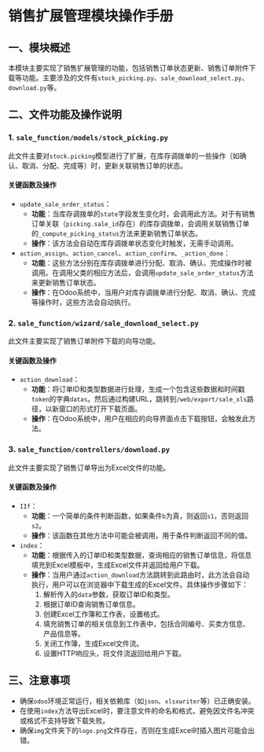 # 销售扩展管理模块操作手册

## 一、模块概述
本模块主要实现了销售扩展管理的功能，包括销售订单状态更新、销售订单附件下载等功能。主要涉及的文件有`stock_picking.py`、`sale_download_select.py`、`download.py`等。

## 二、文件功能及操作说明

### 1. `sale_function/models/stock_picking.py`
此文件主要对`stock.picking`模型进行了扩展，在库存调拨单的一些操作（如确认、取消、分配、完成等）时，更新关联销售订单的状态。

#### 关键函数及操作
- `update_sale_order_status`：
    - **功能**：当库存调拨单的`state`字段发生变化时，会调用此方法。对于有销售订单关联（`picking.sale_id`存在）的库存调拨单，会调用关联销售订单的`_compute_picking_status`方法来更新销售订单状态。
    - **操作**：该方法会自动在库存调拨单状态变化时触发，无需手动调用。
- `action_assign`、`action_cancel`、`action_confirm`、`_action_done`：
    - **功能**：这些方法分别在库存调拨单进行分配、取消、确认、完成操作时被调用。在调用父类的相应方法后，会调用`update_sale_order_status`方法来更新销售订单状态。
    - **操作**：在Odoo系统中，当用户对库存调拨单进行分配、取消、确认、完成等操作时，这些方法会自动执行。

### 2. `sale_function/wizard/sale_download_select.py`
此文件主要实现了销售订单附件下载的向导功能。

#### 关键函数及操作
- `action_download`：
    - **功能**：将订单ID和类型数据进行处理，生成一个包含这些数据和时间戳`token`的字典`datas`。然后通过构建URL，跳转到`/web/export/sale_xls`路径，以新窗口的形式打开下载页面。
    - **操作**：在Odoo系统中，用户在相应的向导界面点击下载按钮，会触发此方法。

### 3. `sale_function/controllers/download.py`
此文件主要实现了销售订单导出为Excel文件的功能。

#### 关键函数及操作
- `IIf`：
    - **功能**：一个简单的条件判断函数，如果条件`b`为真，则返回`s1`，否则返回`s2`。
    - **操作**：该函数在其他方法中可能会被调用，用于条件判断返回不同的值。
- `index`：
    - **功能**：根据传入的订单ID和类型数据，查询相应的销售订单信息，将信息填充到Excel模板中，生成Excel文件并返回给用户下载。
    - **操作**：当用户通过`action_download`方法跳转到此路由时，此方法会自动执行，用户可以在浏览器中下载生成的Excel文件。具体操作步骤如下：
        1. 解析传入的`data`参数，获取订单ID和类型。
        2. 根据订单ID查询销售订单信息。
        3. 创建Excel工作簿和工作表，设置格式。
        4. 填充销售订单的相关信息到工作表中，包括合同编号、买卖方信息、产品信息等。
        5. 关闭工作簿，生成Excel文件流。
        6. 设置HTTP响应头，将文件流返回给用户下载。


## 三、注意事项
- 确保`odoo`环境正常运行，相关依赖库（如`json`、`xlsxwriter`等）已正确安装。
- 在使用`index`方法导出Excel时，要注意文件的命名和格式，避免因文件名冲突或格式不支持导致下载失败。
- 确保`img`文件夹下的`logo.png`文件存在，否则在生成Excel时插入图片可能会出错。